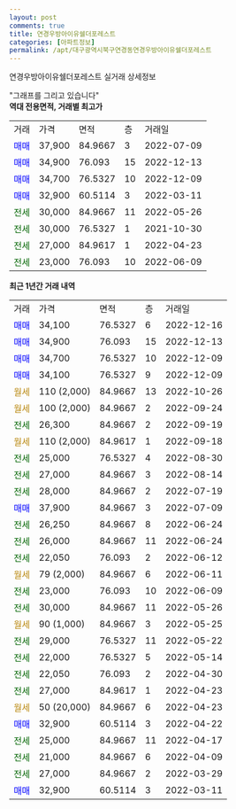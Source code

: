 ```yaml
---
layout: post
comments: true
title: 연경우방아이유쉘더포레스트
categories: [아파트정보]
permalink: /apt/대구광역시북구연경동연경우방아이유쉘더포레스트
---
```


연경우방아이유쉘더포레스트 실거래 상세정보

<script type="text/javascript">
  google.charts.load('current', {'packages':['line', 'corechart']});
  google.charts.setOnLoadCallback(drawChart);

  function drawChart() {
    var data = new google.visualization.DataTable();
    data.addColumn('date', '거래일');
    data.addColumn('number', "매매");
    data.addColumn('number', "전세");
    data.addColumn('number', "전매");

    data.addRows([[new Date(Date.parse("2022-12-16")), 34100, null, null], [new Date(Date.parse("2022-12-13")), 34900, null, null], [new Date(Date.parse("2022-12-09")), 34700, null, null], [new Date(Date.parse("2022-12-09")), 34100, null, null], [new Date(Date.parse("2022-10-26")), null, null, null], [new Date(Date.parse("2022-09-24")), null, null, null], [new Date(Date.parse("2022-09-19")), null, 26300, null], [new Date(Date.parse("2022-09-18")), null, null, null], [new Date(Date.parse("2022-08-30")), null, 25000, null], [new Date(Date.parse("2022-08-14")), null, 27000, null], [new Date(Date.parse("2022-07-19")), null, 28000, null], [new Date(Date.parse("2022-07-09")), 37900, null, null], [new Date(Date.parse("2022-06-24")), null, 26250, null], [new Date(Date.parse("2022-06-24")), null, 26000, null], [new Date(Date.parse("2022-06-12")), null, 22050, null], [new Date(Date.parse("2022-06-11")), null, null, null], [new Date(Date.parse("2022-06-09")), null, 23000, null], [new Date(Date.parse("2022-05-26")), null, 30000, null], [new Date(Date.parse("2022-05-25")), null, null, null], [new Date(Date.parse("2022-05-22")), null, 29000, null], [new Date(Date.parse("2022-05-14")), null, 22000, null], [new Date(Date.parse("2022-04-30")), null, 22050, null], [new Date(Date.parse("2022-04-23")), null, 27000, null], [new Date(Date.parse("2022-04-23")), null, null, null], [new Date(Date.parse("2022-04-22")), 32900, null, null], [new Date(Date.parse("2022-04-17")), null, 25000, null], [new Date(Date.parse("2022-04-09")), null, 21000, null], [new Date(Date.parse("2022-03-29")), null, 27000, null], [new Date(Date.parse("2022-03-11")), 32900, null, null]]);

    var options = {
      hAxis: {
        format: 'yyyy/MM/dd'
      },    
      lineWidth: 0,
      pointsVisible: true,    
      title: '최근 1년간 유형별 실거래가 분포',
      legend: { position: 'bottom' }
    };

    var formatter = new google.visualization.NumberFormat({pattern:'###,###'} );
    formatter.format(data, 1);
    formatter.format(data, 2);
    
    setTimeout(function() {
        var chart = new google.visualization.LineChart(document.getElementById('columnchart_material'));
        chart.draw(data, (options));
        document.getElementById('loading').style.display = 'none';
    }, 200);
  }
</script>


<div id="loading" style="z-index:20; display: block; margin-left: 0px">"그래프를 그리고 있습니다"</div>
<div id="columnchart_material" style="width: 95%; margin-left: 0px; display: block"></div>
<!-- contents start -->
<b>역대 전용면적, 거래별 최고가</b>
<table class="sortable">
    <tr>
      <td>거래</td>
      <td>가격</td>
      <td>면적</td>
      <td>층</td>
      <td>거래일</td>
    </tr>
        <tr>
          <td><a style="color: blue">매매</a></td>
          <td>37,900</td>
          <td>84.9667</td>
          <td>3</td>
          <td>2022-07-09</td>
        </tr>            <tr>
          <td><a style="color: blue">매매</a></td>
          <td>34,900</td>
          <td>76.093</td>
          <td>15</td>
          <td>2022-12-13</td>
        </tr>            <tr>
          <td><a style="color: blue">매매</a></td>
          <td>34,700</td>
          <td>76.5327</td>
          <td>10</td>
          <td>2022-12-09</td>
        </tr>            <tr>
          <td><a style="color: blue">매매</a></td>
          <td>32,900</td>
          <td>60.5114</td>
          <td>3</td>
          <td>2022-03-11</td>
        </tr>        
        <tr>
              <td><a style="color: darkgreen">전세</a></td>
              <td>30,000</td>
              <td>84.9667</td>
              <td>11</td>
              <td>2022-05-26</td>
            </tr>            <tr>
              <td><a style="color: darkgreen">전세</a></td>
              <td>30,000</td>
              <td>76.5327</td>
              <td>1</td>
              <td>2021-10-30</td>
            </tr>            <tr>
              <td><a style="color: darkgreen">전세</a></td>
              <td>27,000</td>
              <td>84.9617</td>
              <td>1</td>
              <td>2022-04-23</td>
            </tr>            <tr>
              <td><a style="color: darkgreen">전세</a></td>
              <td>23,000</td>
              <td>76.093</td>
              <td>10</td>
              <td>2022-06-09</td>
            </tr>        
    
</table>

<b>최근 1년간 거래 내역</b>

<table class="sortable">
    <tr>
      <td>거래</td>
      <td>가격</td>
      <td>면적</td>
      <td>층</td>
      <td>거래일</td>
    </tr>
    <tr>
      <td><a style="color: blue">매매</a></td>
      <td>34,100</td>
      <td>76.5327</td>
      <td>6</td>
      <td>2022-12-16</td>
    </tr>          <tr>
      <td><a style="color: blue">매매</a></td>
      <td>34,900</td>
      <td>76.093</td>
      <td>15</td>
      <td>2022-12-13</td>
    </tr>          <tr>
      <td><a style="color: blue">매매</a></td>
      <td>34,700</td>
      <td>76.5327</td>
      <td>10</td>
      <td>2022-12-09</td>
    </tr>          <tr>
      <td><a style="color: blue">매매</a></td>
      <td>34,100</td>
      <td>76.5327</td>
      <td>9</td>
      <td>2022-12-09</td>
    </tr>          <tr>
      <td><a style="color: darkgoldenrod">월세</a></td>
      <td>110 (2,000)</td>
      <td>84.9667</td>
      <td>13</td>
      <td>2022-10-26</td>
    </tr>          <tr>
      <td><a style="color: darkgoldenrod">월세</a></td>
      <td>100 (2,000)</td>
      <td>84.9667</td>
      <td>2</td>
      <td>2022-09-24</td>
    </tr>          <tr>
      <td><a style="color: darkgreen">전세</a></td>
      <td>26,300</td>
      <td>84.9667</td>
      <td>2</td>
      <td>2022-09-19</td>
    </tr>          <tr>
      <td><a style="color: darkgoldenrod">월세</a></td>
      <td>110 (2,000)</td>
      <td>84.9617</td>
      <td>1</td>
      <td>2022-09-18</td>
    </tr>          <tr>
      <td><a style="color: darkgreen">전세</a></td>
      <td>25,000</td>
      <td>76.5327</td>
      <td>4</td>
      <td>2022-08-30</td>
    </tr>          <tr>
      <td><a style="color: darkgreen">전세</a></td>
      <td>27,000</td>
      <td>84.9667</td>
      <td>3</td>
      <td>2022-08-14</td>
    </tr>          <tr>
      <td><a style="color: darkgreen">전세</a></td>
      <td>28,000</td>
      <td>84.9667</td>
      <td>2</td>
      <td>2022-07-19</td>
    </tr>          <tr>
      <td><a style="color: blue">매매</a></td>
      <td>37,900</td>
      <td>84.9667</td>
      <td>3</td>
      <td>2022-07-09</td>
    </tr>          <tr>
      <td><a style="color: darkgreen">전세</a></td>
      <td>26,250</td>
      <td>84.9667</td>
      <td>8</td>
      <td>2022-06-24</td>
    </tr>          <tr>
      <td><a style="color: darkgreen">전세</a></td>
      <td>26,000</td>
      <td>84.9667</td>
      <td>11</td>
      <td>2022-06-24</td>
    </tr>          <tr>
      <td><a style="color: darkgreen">전세</a></td>
      <td>22,050</td>
      <td>76.093</td>
      <td>2</td>
      <td>2022-06-12</td>
    </tr>          <tr>
      <td><a style="color: darkgoldenrod">월세</a></td>
      <td>79 (2,000)</td>
      <td>84.9667</td>
      <td>6</td>
      <td>2022-06-11</td>
    </tr>          <tr>
      <td><a style="color: darkgreen">전세</a></td>
      <td>23,000</td>
      <td>76.093</td>
      <td>10</td>
      <td>2022-06-09</td>
    </tr>          <tr>
      <td><a style="color: darkgreen">전세</a></td>
      <td>30,000</td>
      <td>84.9667</td>
      <td>11</td>
      <td>2022-05-26</td>
    </tr>          <tr>
      <td><a style="color: darkgoldenrod">월세</a></td>
      <td>90 (1,000)</td>
      <td>84.9667</td>
      <td>3</td>
      <td>2022-05-25</td>
    </tr>          <tr>
      <td><a style="color: darkgreen">전세</a></td>
      <td>29,000</td>
      <td>76.5327</td>
      <td>11</td>
      <td>2022-05-22</td>
    </tr>          <tr>
      <td><a style="color: darkgreen">전세</a></td>
      <td>22,000</td>
      <td>76.5327</td>
      <td>5</td>
      <td>2022-05-14</td>
    </tr>          <tr>
      <td><a style="color: darkgreen">전세</a></td>
      <td>22,050</td>
      <td>76.093</td>
      <td>2</td>
      <td>2022-04-30</td>
    </tr>          <tr>
      <td><a style="color: darkgreen">전세</a></td>
      <td>27,000</td>
      <td>84.9617</td>
      <td>1</td>
      <td>2022-04-23</td>
    </tr>          <tr>
      <td><a style="color: darkgoldenrod">월세</a></td>
      <td>50 (20,000)</td>
      <td>84.9667</td>
      <td>6</td>
      <td>2022-04-23</td>
    </tr>          <tr>
      <td><a style="color: blue">매매</a></td>
      <td>32,900</td>
      <td>60.5114</td>
      <td>3</td>
      <td>2022-04-22</td>
    </tr>          <tr>
      <td><a style="color: darkgreen">전세</a></td>
      <td>25,000</td>
      <td>84.9667</td>
      <td>11</td>
      <td>2022-04-17</td>
    </tr>          <tr>
      <td><a style="color: darkgreen">전세</a></td>
      <td>21,000</td>
      <td>84.9667</td>
      <td>6</td>
      <td>2022-04-09</td>
    </tr>          <tr>
      <td><a style="color: darkgreen">전세</a></td>
      <td>27,000</td>
      <td>84.9667</td>
      <td>2</td>
      <td>2022-03-29</td>
    </tr>          <tr>
      <td><a style="color: blue">매매</a></td>
      <td>32,900</td>
      <td>60.5114</td>
      <td>3</td>
      <td>2022-03-11</td>
    </tr>      </table>
<!-- contents end -->    

